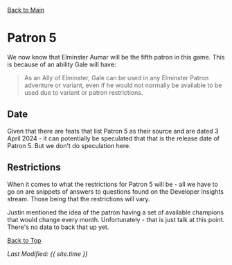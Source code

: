 [Back to Main](index.md)

# Patron 5

We now know that Elminster Aumar will be the fifth patron in this game. This is because of an ability Gale will have:  
> As an Ally of Elminster, Gale can be used in any Elminster Patron adventure or variant, even if he would not normally be available to be used due to variant or patron restrictions.

## Date

Given that there are feats that list Patron 5 as their source and are dated 3 April 2024 - it can potentially be speculated that that is the release date of Patron 5. But we don't do speculation here.

## Restrictions

When it comes to what the restrictions for Patron 5 will be - all we have to go on are snippets of answers to questions found on the Developer Insights stream. Those being that the restrictions will vary.

Justin mentioned the idea of the patron having a set of available champions that would change every month. Unfortunately - that is just talk at this point. There's no data to back that up yet.

[Back to Top](#top)

*Last Modified: {{ site.time }}*